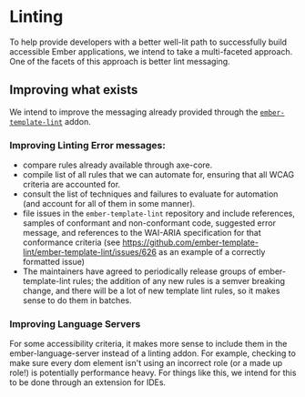 # Linting

To help provide developers with a better well-lit path to successfully build accessible Ember applications, we intend to take a multi-faceted approach. One of the facets of this approach is better lint messaging. 

## Improving what exists

We intend to improve the messaging already provided through the [`ember-template-lint`](https://github.com/ember-template-lint/ember-template-lint/) addon. 

### Improving Linting Error messages: 

- compare rules already available through axe-core. 
- compile list of all rules that we can automate for, ensuring that all WCAG criteria are accounted for. 
- consult the list of techniques and failures to evaluate for automation (and account for all of them in some manner). 
- file issues in the `ember-template-lint` repository and include references, samples of conformant and non-conformant code, suggested error message, and references to the WAI-ARIA specification for that conformance criteria (see https://github.com/ember-template-lint/ember-template-lint/issues/626 as an example of a correctly formatted issue)
- The maintainers have agreed to periodically release groups of ember-template-lint rules; the addition of any new rules is a semver breaking change, and there will be a lot of new template lint rules, so it makes sense to do them in batches. 


### Improving Language Servers

For some accessibility criteria, it makes more sense to include them in the ember-language-server instead of a linting addon. For example, checking to make sure every dom element isn't using an incorrect role (or a made up role!) is potentially performance heavy. For things like this, we intend for this to be done through an extension for IDEs. 
